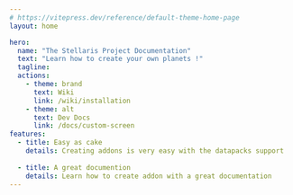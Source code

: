```yaml
---
# https://vitepress.dev/reference/default-theme-home-page
layout: home

hero:
  name: "The Stellaris Project Documentation"
  text: "Learn how to create your own planets !"
  tagline: 
  actions:
    - theme: brand
      text: Wiki
      link: /wiki/installation
    - theme: alt
      text: Dev Docs
      link: /docs/custom-screen
features:
  - title: Easy as cake
    details: Creating addons is very easy with the datapacks support
    
  - title: A great documention
    details: Learn how to create addon with a great documentation
---
```



